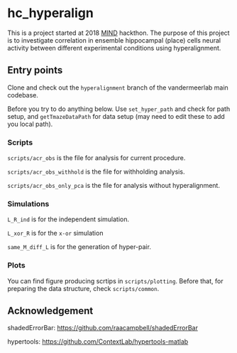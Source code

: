 # hc_hyperalign

This is a project started at 2018 [MIND](https://summer-mind.github.io/) hackthon. The purpose of this project is to investigate correlation in ensemble hippocampal (place) cells neural activity between different experimental conditions using hyperalignment.

## Entry points

Clone and check out the `hyperalignment` branch of the vandermeerlab main codebase.

Before you try to do anything below. Use `set_hyper_path` and check for path setup, and `getTmazeDataPath` for data setup (may need to edit these to add you local path).

### Scripts
`scripts/acr_obs` is the file for analysis for current procedure.

`scripts/acr_obs_withhold` is the file for withholding analysis.

`scripts/acr_obs_only_pca` is the file for analysis without hyperalignment.

### Simulations
`L_R_ind` is for the independent simulation.

`L_xor_R` is for the `x-or` simulation

`same_M_diff_L` is for the generation of hyper-pair.

### Plots
You can find figure producing scrtips in `scripts/plotting`. Before that, for preparing the data structure, check `scripts/common`.

## Acknowledgement
shadedErrorBar: https://github.com/raacampbell/shadedErrorBar

hypertools: https://github.com/ContextLab/hypertools-matlab

